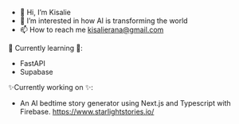 - 👋 Hi, I’m Kisalie
- 👀 I’m interested in how AI is transforming the world
- 📫 How to reach me kisalierana@gmail.com

🚀 Currently learning 🚀:

- FastAPI
- Supabase

✨Currently working on ✨:

- An AI bedtime story generator using Next.js and Typescript with Firebase.
  https://www.starlightstories.io/

  



<!---
Kisalie/Kisalie is a ✨ special ✨ repository because its `README.md` (this file) appears on your GitHub profile.
You can click the Preview link to take a look at your changes.
--->
